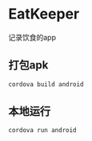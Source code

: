 # EatKeeper
记录饮食的app

##  打包apk

```bash
cordova build android
```

## 本地运行

```bash
cordova run android

```